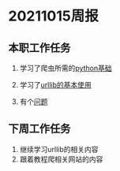 # 20211015周报

## 本职工作任务

1. 学习了爬虫所需的[python基础](https://github.com/1255234553/skills/blob/main/python.md)

2. 学习了[urllib的基本使用](https://github.com/1255234553/skills/blob/main/urllib.md)

3. 有个[问题](https://github.com/1255234553/skills/blob/main/problem.md)

## 下周工作任务

1. 继续学习urllib的相关内容
2. 跟着教程爬相关网站的内容

